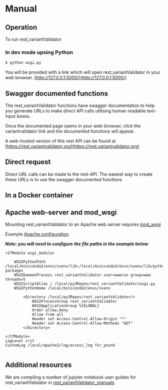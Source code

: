 # Manual

## Operation

To run rest_variantValidator

### In dev mode upsing Python

```bash
$ python wsgi.py
```

You will be provided with a link which will open rest_variantValidator in your web browser. [http://127.0.0.1:5000/](http://127.0.0.1:5000/)


## Swagger documented functions
The rest_variantValidator functions have swagger documentation to help you generate URLs to make direct API calls utilising human readable text-input boxes. 

Once the documented page opens in your web-browser, click the variantvalidator link and the documented functions will appear. 

A web-hosted version of this rest API can be found at [https://rest.variantvalidator.org](https://rest.variantvalidator.org)  

## Direct request
Direct URL calls can be made to the rest-API. The easiest way to create these URLs is to use the swagger documented functions

## In a Docker container

## Apache web-server and mod_wsgi
Mounting rest_variantValidator to an Apache web server requires [mod_wsgi](https://pypi.org/project/mod-wsgi/)

Example [Apache configuration](https://modwsgi.readthedocs.io/en/develop/user-guides/quick-configuration-guide.html)

***Note: you will need to configure the file paths in the example below***

```apacheconf
<IfModule wsgi_module>

	WSGIPythonPath /local/miniconda3/envs/vvenv/lib:/local/miniconda3/envs/vvenv/lib/python3.6/site-packages
	WSGIDaemonProcess rest_variantValidator user=wwwrun group=www threads=5
	WSGIScriptAlias / /local/py3Repos/rest_variantValidator/wsgi.py
	WSGIPythonHome /local/miniconda3/envs/vvenv
    	    	
    	<Directory /local/py3Repos/rest_variantValidator/>
        	WSGIProcessGroup rest_variantValidator
         	WSGIApplicationGroup %{GLOBAL}
            Order allow,deny
            Allow from all
            Header set Access-Control-Allow-Origin "*"
            Header set Access-Control-Allow-Methods "GET"
     	</Directory>

</IfModule>
LogLevel crit
CustomLog /local/apache2/log/access_log for_pound


```

## Additional resources
We are compiling a number of jupyter notebook user guides for rest_variantValidator in [rest_variantValidator_manuals](https://github.com/openvar/rest_variantValidator_manuals)